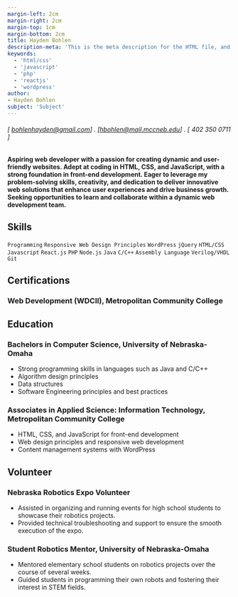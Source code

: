```yaml
---
margin-left: 2cm
margin-right: 2cm
margin-top: 1cm
margin-bottom: 2cm
title: Hayden Bohlen
description-meta: 'This is the meta description for the HTML file, and one day the PDF file, for better SEO?'
keywords:
  - 'html/css'
  - 'javascript'
  - 'php'
  - 'reactjs'
  - 'wordpress'
author:
- Hayden Bohlen
subject: 'Subject'
---
```

###### [ bohlenhayden@gmail.com] . [hbohlen@mail.mccneb.edu] . [ 402 350 0711 ]

#### Aspiring web developer with a passion for creating dynamic and user-friendly websites. Adept at coding in HTML, CSS, and JavaScript, with a strong foundation in front-end development. Eager to leverage my problem-solving skills, creativity, and dedication to deliver innovative web solutions that enhance user experiences and drive business growth. Seeking opportunities to learn and collaborate within a dynamic web development team.


## Skills

```Programming```
```Responsive Web Design Principles```
```WordPress```
```jQuery```
```HTML/CSS```
```Javascript```
```React.js```
```PHP```
```Node.js```
```Java```
```C/C++```
```Assembly Language```
```Verilog/VHDL```
```Git```

## Certifications

### Web Development (WDCII), Metropolitan Community College

## Education

### Bachelors in Computer Science, University of Nebraska-Omaha
  - Strong programming skills in languages such as Java and C/C++
  - Algorithm design principles
  - Data structures
  - Software Engineering principles and best practices

### Associates in Applied Science: Information Technology, Metropolitan Community College
  - HTML, CSS, and JavaScript for front-end development
  - Web design principles and responsive web development
  - Content management systems with WordPress


## Volunteer

### Nebraska Robotics Expo Volunteer
  - Assisted in organizing and running events for high school students to showcase their robotics projects.
  - Provided technical troubleshooting and support to ensure the smooth execution of the expo.

### Student Robotics Mentor, University of Nebraska-Omaha
  - Mentored elementary school students on robotics projects over the course of several weeks.
  - Guided students in programming their own robots and fostering their interest in STEM fields.





